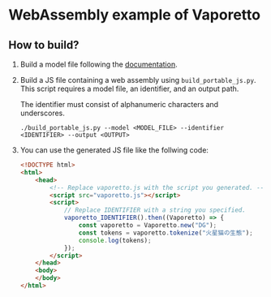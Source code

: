 # WebAssembly example of Vaporetto

## How to build?

1. Build a model file following the [documentation](../README.md).

2. Build a JS file containing a web assembly using `build_portable_js.py`.
   This script requires a model file, an identifier, and an output path.

   The identifier must consist of alphanumeric characters and underscores.
   ```
   ./build_portable_js.py --model <MODEL_FILE> --identifier <IDENTIFIER> --output <OUTPUT>
   ```

3. You can use the generated JS file like the follwing code:
   ```html
   <!DOCTYPE html>
   <html>
       <head>
           <!-- Replace vaporetto.js with the script you generated. -->
           <script src="vaporetto.js"></script>
           <script>
               // Replace IDENTIFIER with a string you specified.
               vaporetto_IDENTIFIER().then((Vaporetto) => {
                   const vaporetto = Vaporetto.new("DG");
                   const tokens = vaporetto.tokenize("火星猫の生態");
                   console.log(tokens);
               });
           </script>
       </head>
       <body>
       </body>
   </html>
   ```
